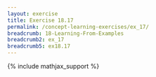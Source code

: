 ```yaml
---
layout: exercise
title: Exercise 18.17
permalink: /concept-learning-exercises/ex_17/
breadcrumb: 18-Learning-From-Examples
breadcrumb2: ex_17
breadcrumb5: ex18.17
---
```


{% include mathjax_support %}

